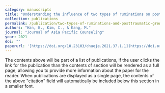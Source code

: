```yaml
---
category: manuscripts
title: "Understanding the influence of two types of ruminations on posttraumatic growth"
collection: publications
permalink: /publication/two-types-of-ruminations-and-posttraumatic-growth/
authors: "Han, E., Kim, C., & Kang, M."
journal: "Journal of Asia Pacific Counseling"
year: 2021
doi: ""
paperurl: '[https://doi.org/10.23103/dnueje.2021.37.1.1](https://doi.org/10.18401/2021.11.1.1)'
---
```


The contents above will be part of a list of publications, if the user clicks the link for the publication than the contents of section will be rendered as a full page, allowing you to provide more information about the paper for the reader. When publications are displayed as a single page, the contents of the above "citation" field will automatically be included below this section in a smaller font.
